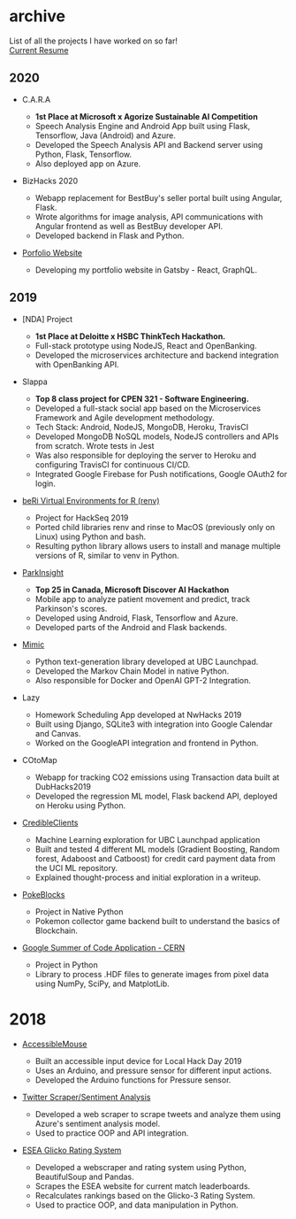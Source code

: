 # archive
List of all the projects I have worked on so far!  
[Current Resume](https://drive.google.com/file/d/1ovQ-d744U8ZSHQDGXoDsPtVsdSM7V1dc/view?usp=sharing)
## 2020
* C.A.R.A 
  - **1st Place at Microsoft x Agorize Sustainable AI Competition**
  - Speech Analysis Engine and Android App built using Flask, Tensorflow, Java (Android) and Azure. 
  - Developed the Speech Analysis API and Backend server using Python, Flask, Tensorflow.
  - Also deployed app on Azure. 
  
* BizHacks 2020
  - Webapp replacement for BestBuy's seller portal built using Angular, Flask.
  - Wrote algorithms for image analysis, API communications with Angular frontend as well as BestBuy developer API. 
  - Developed backend in Flask and Python. 

* [Porfolio Website](https://r614.github.io)
  - Developing my portfolio website in Gatsby - React, GraphQL. 
  
## 2019
* [NDA] Project
  - **1st Place at Deloitte x HSBC ThinkTech Hackathon.**
  - Full-stack prototype using NodeJS, React and OpenBanking. 
  - Developed the microservices architecture and backend integration with OpenBanking API. 
  
* Slappa
  - **Top 8 class project for CPEN 321 - Software Engineering.**
  - Developed a full-stack social app based on the Microservices Framework and Agile development methodology.
  - Tech Stack: Android, NodeJS, MongoDB, Heroku, TravisCI
  - Developed MongoDB NoSQL models, NodeJS controllers and APIs from scratch. Wrote tests in Jest 
  - Was also responsible for deploying the server to Heroku and configuring TravisCI for continuous CI/CD. 
  - Integrated Google Firebase for Push notifications, Google OAuth2 for login.

* [beRi Virtual Environments for R (renv)](https://github.com/datasnakes/renv) 
  - Project for HackSeq 2019
  - Ported child libraries renv and rinse to MacOS (previously only on Linux) using Python and bash.
  - Resulting python library allows users to install and manage multiple versions of R, similar to venv in Python. 

* [ParkInsight](https://github.com/parkinsight/parkinsight)
  - **Top 25 in Canada, Microsoft Discover AI Hackathon**
  - Mobile app to analyze patient movement and predict, track Parkinson's scores.
  - Developed using Android, Flask, Tensorflow and Azure.
  - Developed parts of the Android and Flask backends.

* [Mimic](https://github.com/ubclaunchpad/mimic)
  - Python text-generation library developed at UBC Launchpad. 
  - Developed the Markov Chain Model in native Python. 
  - Also responsible for Docker and OpenAI GPT-2 Integration. 
  
* Lazy
  - Homework Scheduling App developed at NwHacks 2019
  - Built using Django, SQLite3 with integration into Google Calendar and Canvas. 
  - Worked on the GoogleAPI integration and frontend in Python. 

* COtoMap
  - Webapp for tracking CO2 emissions using Transaction data built at DubHacks2019
  - Developed the regression ML model, Flask backend API, deployed on Heroku using Python. 

* [CredibleClients](https://github.com/r614/credible-clients)
  - Machine Learning exploration for UBC Launchpad application
  - Built and tested 4 different ML models (Gradient Boosting, Random forest, Adaboost and Catboost) for credit card payment data from the UCI ML repository. 
  - Explained thought-process and initial exploration in a writeup. 

* [PokeBlocks](https://github.com/r614/PokeBlocks)
  - Project in Native Python 
  - Pokemon collector game backend built to understand the basics of Blockchain. 

* [Google Summer of Code Application - CERN](https://github.com/r614/gsoc_eval)
  - Project in Python 
  - Library to process .HDF files to generate images from pixel data using NumPy, SciPy, and MatplotLib. 

# 2018

* [AccessibleMouse](https://github.com/r614/AccessibleMouse)
  - Built an accessible input device for Local Hack Day 2019
  - Uses an Arduino, and pressure sensor for different input actions.
  - Developed the Arduino functions for Pressure sensor. 

* [Twitter Scraper/Sentiment Analysis](https://github.com/r614/sentiment-analysis-ui)
  - Developed a web scraper to scrape tweets and analyze them using Azure's sentiment analysis model.
  - Used to practice OOP and API integration.
  
* [ESEA Glicko Rating System](https://github.com/r614/Glicko-Rating-System-ESEA)
  - Developed a webscraper and rating system using Python, BeautifulSoup and Pandas.
  - Scrapes the ESEA website for current match leaderboards.
  - Recalculates rankings based on the Glicko-3 Rating System.
  - Used to practice OOP, and data manipulation in Python. 

